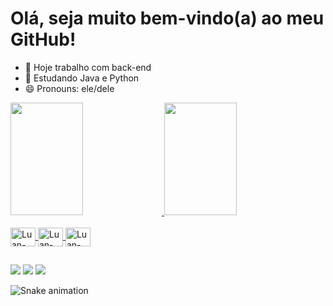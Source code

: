 # Olá, seja muito bem-vindo(a) ao meu GitHub!

- 🔭 Hoje trabalho com back-end
- 🌱 Estudando Java e Python
- 😄 Pronouns: ele/dele

<div>
  <a href="https://github.com/luansouzaprogramador">
  <img width="48%" height="180em" src="https://github-readme-stats.vercel.app/api?username=luansouzaprogramador&show_icons=true&theme=dracula&include_all_comits=true&count_private=true"/>
  <img width="48%" height="180em" src="https://github-readme-stats.vercel.app/api/top-langs/?username=luansouzaprogramador&layout=compact&langs_count=16&theme=dracula"/>
</div>

<div style=display": inline_block"><br>
  <img align="center" alt="Luan-Java" height="30" width="40" src="https://cdn.jsdelivr.net/gh/devicons/devicon/icons/c/c-original.svg">
  <img align="center" alt="Luan-Java" height="30" width="40" src="https://cdn.jsdelivr.net/gh/devicons/devicon/icons/java/java-plain-wordmark.svg">
  <img align="center" alt="Luan-Java" height="30" width="40" src="https://cdn.jsdelivr.net/gh/devicons/devicon/icons/python/python-original-wordmark.svg">
</div>

##

<div>
  <a href="https://br.linkedin.com/in/luansouza10" target="_blank"><img src="https://img.shields.io/badge/LinkedIn-0077B5?style=for-the-badge&logo=linkedin&logoColor=white" target="_blank"></a>
  <a href="mailto:luanmarcelino1000@gmail.com" target="_blank"><img src="https://img.shields.io/badge/Gmail-D14836?style=for-the-badge&logo=gmail&logoColor=white" target="_blank"></a>
  <a href="https://wa.me/5531986975142" target="_blank"><img src="https://img.shields.io/badge/WhatsApp-25D366?style=for-the-badge&logo=whatsapp&logoColor=white" target="_blank"></a>
</div>

![Snake animation](https://github.com/luansouzaprogramador/luansouzaprogramador/blob/output/github-contribution-grid-snake.svg)
